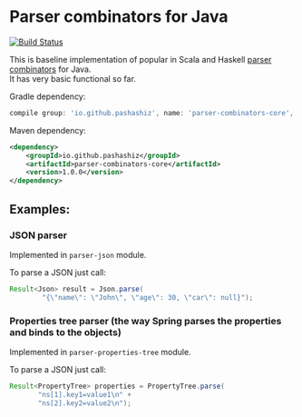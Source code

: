 # Parser combinators for Java

[![Build Status](https://travis-ci.org/pashashiz/java-parser-combinators.svg?branch=master)](https://travis-ci.org/pashashiz/java-parser-combinators)

This is baseline implementation of popular in Scala and Haskell 
[parser combinators](https://en.wikipedia.org/wiki/Parser_combinator) for Java.   
It has very basic functional so far. 

Gradle dependency:
```groovy
compile group: 'io.github.pashashiz', name: 'parser-combinators-core', version: '1.0.0'
```

Maven dependency:
```xml
<dependency>
    <groupId>io.github.pashashiz</groupId>
    <artifactId>parser-combinators-core</artifactId>
    <version>1.0.0</version>
</dependency>
```

## Examples:

### JSON parser

Implemented in `parser-json` module. 

To parse a JSON just call:

```java
Result<Json> result = Json.parse(
        "{\"name\": \"John\", \"age\": 30, \"car\": null}");
```


### Properties tree parser (the way Spring parses the properties and binds to the objects)

Implemented in `parser-properties-tree` module.

To parse a JSON just call:

```java
Result<PropertyTree> properties = PropertyTree.parse(
       "ns[1].key1=value1\n" +
       "ns[2].key2=value2\n");
```
